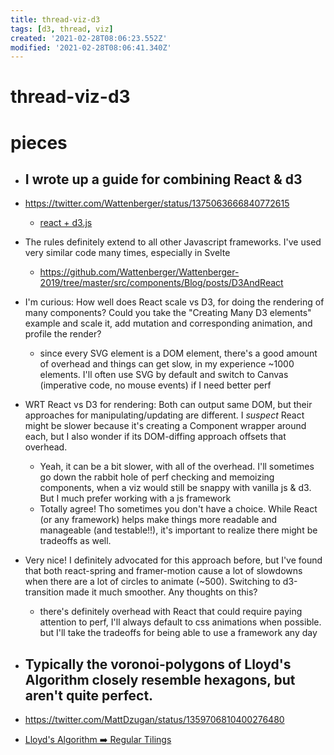 ```yaml
---
title: thread-viz-d3
tags: [d3, thread, viz]
created: '2021-02-28T08:06:23.552Z'
modified: '2021-02-28T08:06:41.340Z'
---
```


# thread-viz-d3

# pieces

- ## I wrote up a guide for combining React & d3
- https://twitter.com/Wattenberger/status/1375063666840772615
  - [react + d3.js](https://wattenberger.com/blog/react-and-d3)
- The rules definitely extend to all other Javascript frameworks. I've used very similar code many times, especially in Svelte 
  - https://github.com/Wattenberger/Wattenberger-2019/tree/master/src/components/Blog/posts/D3AndReact
- I'm curious: How well does React scale vs D3, for doing the rendering of many components? Could you take the "Creating Many D3 elements" example and scale it, add mutation and corresponding animation, and profile the render?
  - since every SVG element is a DOM element, there's a good amount of overhead and things can get slow, in my experience ~1000 elements. I'll often use SVG by default and switch to Canvas (imperative code, no mouse events) if I need better perf
- WRT React vs D3 for rendering: Both can output same DOM, but their approaches for manipulating/updating are different. I *suspect* React might be slower because it's creating a Component wrapper around each, but I also wonder if its DOM-diffing approach offsets that overhead.
  - Yeah, it can be a bit slower, with all of the overhead. I'll sometimes go down the rabbit hole of perf checking and memoizing components, when a viz would still be snappy with vanilla js & d3. But I much prefer working with a js framework
  - Totally agree! Tho sometimes you don't have a choice. While React (or any framework) helps make things more readable and manageable (and testable!!), it's important to realize there might be tradeoffs as well.
- Very nice! I definitely advocated for this approach before, but I've found that both react-spring and framer-motion cause a lot of slowdowns when there are a lot of circles to animate (~500). Switching to d3-transition made it much smoother. Any thoughts on this?
  - there's definitely overhead with React that could require paying attention to perf, I'll always default to css animations when possible. but I'll take the tradeoffs for being able to use a framework any day

- ## Typically the voronoi-polygons of Lloyd's Algorithm closely resemble hexagons, but aren't quite perfect.
- https://twitter.com/MattDzugan/status/1359706810400276480
- [Lloyd's Algorithm ➡️ Regular Tilings](https://observablehq.com/@mattdzugan/lloyds-algorithm-regular-tilings)
